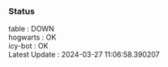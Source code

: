 ### Status


table : DOWN  
hogwarts : OK  
icy-bot : OK  
Latest Update : 2024-03-27 11:06:58.390207
